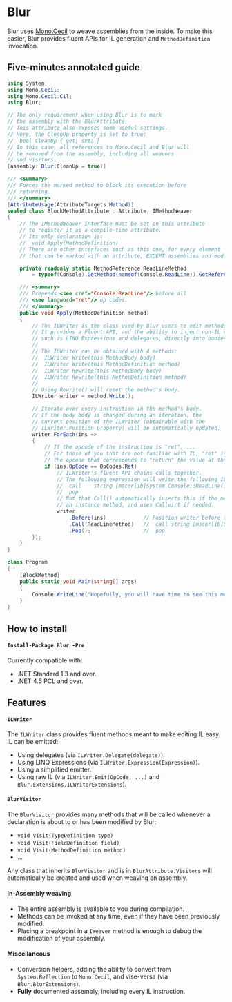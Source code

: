 # Blur
Blur uses [Mono.Cecil](https://github.com/jbevain/cecil) to weave assemblies from the inside.
To make this easier, Blur provides fluent APIs for IL generation and `MethodDefinition` invocation.

## Five-minutes annotated guide
```csharp
using System;
using Mono.Cecil;
using Mono.Cecil.Cil;
using Blur;

// The only requirement when using Blur is to mark
// the assembly with the BlurAttribute.
// This attribute also exposes some useful settings.
// Here, the CleanUp property is set to true:
//  bool CleanUp { get; set; }
// In this case, all references to Mono.Cecil and Blur will
// be removed from the assembly, including all weavers
// and visitors.
[assembly: Blur(CleanUp = true)]

/// <summary>
/// Forces the marked method to block its execution before
/// returning.
/// </summary>
[AttributeUsage(AttributeTargets.Method)]
sealed class BlockMethodAttribute : Attribute, IMethodWeaver
{
    // The IMethodWeaver interface must be set on this attribute
    // to register it as a compile-time attribute.
    // Its only declaration is:
    //  void Apply(MethodDefinition)
    // There are other interfaces such as this one, for every element
    // that can be marked with an attribute, EXCEPT assemblies and modules.

    private readonly static MethodReference ReadLineMethod
        = typeof(Console).GetMethod(nameof(Console.ReadLine)).GetReference();

    /// <summary>
    /// Prepends <see cref="Console.ReadLine"/> before all
    /// <see langword="ret"/> op codes.
    /// </summary>
    public void Apply(MethodDefinition method)
    {
        // The ILWriter is the class used by Blur users to edit methods.
        // It provides a Fluent API, and the ability to inject non-IL code,
        // such as LINQ Expressions and delegates, directly into bodies.
        //
        // The ILWriter can be obtained with 4 methods:
        //  ILWriter Write(this MethodBody body)
        //  ILWriter Write(this MethodDefinition method)
        //  ILWriter Rewrite(this MethodBody body)
        //  ILWriter Rewrite(this MethodDefinition method)
        //
        // Using Rewrite() will reset the method's body.
        ILWriter writer = method.Write();

        // Iterate over every instruction in the method's body.
        // If the body body is changed during an iteration, the
        // current position of the ILWriter (obtainable with the
        // ILWriter.Position property) will be automatically updated.
        writer.ForEach(ins =>
        {
            // If the opcode of the instruction is "ret", ...
            // For those of you that are not familiar with IL, "ret" is
            // the opcode that corresponds to "return" the value at the top of the stack.
            if (ins.OpCode == OpCodes.Ret)
                // ILWriter's fluent API chains calls together.
                // The following expression will write the following IL code:
                //  call    string [mscorlib]System.Console::ReadLine()
                //  pop
                // Not that Call() automatically inserts this if the method is
                // an instance method, and uses Callvirt if needed.
                writer
                    .Before(ins)            // Position writer before the given instruction
                    .Call(ReadLineMethod)   //  call string [mscorlib]System.Console::ReadLine()
                    .Pop();                 //  pop
        });
    }
}

class Program
{
    [BlockMethod]
    public static void Main(string[] args)
    {
        Console.WriteLine("Hopefully, you will have time to see this message...");
    }
}
```

## How to install
#### `Install-Package Blur -Pre`
Currently compatible with:
- .NET Standard 1.3 and over.
- .NET 4.5 PCL and over.

## Features
#### `ILWriter`
The `ILWriter` class provides fluent methods meant to make editing
IL easy. IL can be emitted:
- Using delegates (via `ILWriter.Delegate(delegate)`).
- Using LINQ Expressions (via `ILWriter.Expression(Expression)`).
- Using a simplified emitter.
- Using raw IL (via `ILWriter.Emit(OpCode, ...)` and `Blur.Extensions.ILWriterExtensions`).

#### `BlurVisitor`
The `BlurVisitor` provides many methods that will be called whenever
a declaration is about to or has been modified by Blur:
- `void Visit(TypeDefinition type)`
- `void Visit(FieldDefinition field)`
- `void Visit(MethodDefinition method)`
- ...

Any class that inherits `BlurVisitor` and is in `BlurAttribute.Visitors` will automatically be created and used when weaving an assembly.

#### In-Assembly weaving
- The entire assembly is available to you during compilation.
- Methods can be invoked at any time, even if they have been previously modified.
- Placing a breakpoint in a `IWeaver` method is enough to debug the modification of your assembly.

#### Miscellaneous
- Conversion helpers, adding the ability to convert from `System.Reflection` to `Mono.Cecil`, and vise-versa (via `Blur.BlurExtensions`).
- **Fully** documented assembly, including every IL instruction.